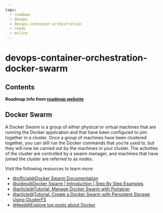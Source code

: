 ```yaml
---
tags:
  - roadmap
  - devops
  - devops-container-orchestration
  - ready
  - online
---
```


# devops-container-orchestration-docker-swarm

## Contents

__Roadmap info from [roadmap website](https://roadmap.sh/devops/docker-swarm@VD24HC9qJOC42lbpJ-swC)__

## Docker Swarm

A Docker Swarm is a group of either physical or virtual machines that are running the Docker application and that have been configured to join together in a cluster. Once a group of machines have been clustered together, you can still run the Docker commands that you’re used to, but they will now be carried out by the machines in your cluster. The activities of the cluster are controlled by a swarm manager, and machines that have joined the cluster are referred to as nodes.

Visit the following resources to learn more:

* [@official@Docker Swarm Documentation](https://docs.docker.com/engine/swarm/)
* [@video@Docker Swarm | Introduction | Step By Step Examples](https://www.youtube.com/watch?v=Xaea-XnJTJU)
* [@article@Tutorial: Manage Docker Swarm with Portainer](https://thenewstack.io/tutorial-manage-docker-swarm-with-portainer/)
* [@article@Tutorial: Create a Docker Swarm with Persistent Storage Using GlusterFS](https://thenewstack.io/tutorial-create-a-docker-swarm-with-persistent-storage-using-glusterfs/)
* [@feed@Explore top posts about Docker](https://app.daily.dev/tags/docker?ref=roadmapsh)
